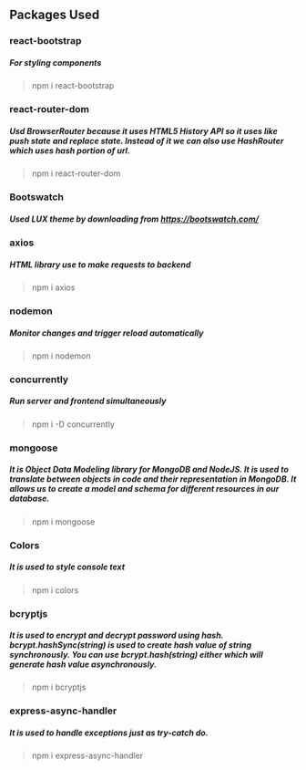 ## Packages Used

### **react-bootstrap**

##### For styling components

> npm i react-bootstrap

### **react-router-dom**

##### Usd BrowserRouter because it uses HTML5 History API so it uses like push state and replace state. Instead of it we can also use HashRouter which uses hash portion of url.

> npm i react-router-dom

### **Bootswatch**

##### Used LUX theme by downloading from https://bootswatch.com/

### **axios**

##### HTML library use to make requests to backend

> npm i axios

### **nodemon**

##### Monitor changes and trigger reload automatically

> npm i nodemon

### **concurrently**

##### Run server and frontend simultaneously

> npm i -D concurrently

### **mongoose**

##### It is Object Data Modeling library for MongoDB and NodeJS. It is used to translate between objects in code and their representation in MongoDB. It allows us to create a model and schema for different resources in our database.

> npm i mongoose

### **Colors**

##### It is used to style console text

> npm i colors

### **bcryptjs**

##### It is used to encrypt and decrypt password using hash. **bcrypt.hashSync(string)** is used to create hash value of string _synchronously_. You can use bcrypt.hash(string) either which will generate hash value asynchronously.

> npm i bcryptjs

### **express-async-handler**

##### It is used to handle exceptions just as try-catch do.

> npm i express-async-handler
